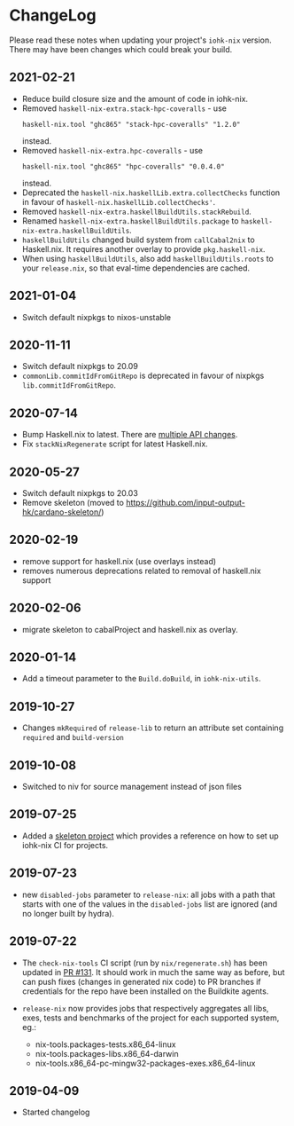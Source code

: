 # ChangeLog

Please read these notes when updating your project's `iohk-nix`
version. There may have been changes which could break your build.

## 2021-02-21
   * Reduce build closure size and the amount of code in iohk-nix.
   * Removed `haskell-nix-extra.stack-hpc-coveralls` - use
     ```
     haskell-nix.tool "ghc865" "stack-hpc-coveralls" "1.2.0"
     ```
     instead.
   * Removed `haskell-nix-extra.hpc-coveralls` - use
     ```
     haskell-nix.tool "ghc865" "hpc-coveralls" "0.0.4.0"
     ```
     instead.
   * Deprecated the `haskell-nix.haskellLib.extra.collectChecks` function
     in favour of `haskell-nix.haskellLib.collectChecks'`.
   * Removed `haskell-nix-extra.haskellBuildUtils.stackRebuild`.
   * Renamed `haskell-nix-extra.haskellBuildUtils.package`
     to  `haskell-nix-extra.haskellBuildUtils`.
   * `haskellBuildUtils` changed build system from `callCabal2nix`
     to Haskell.nix. It requires another overlay
     to provide `pkg.haskell-nix`.
   * When using `haskellBuildUtils`, also add `haskellBuildUtils.roots`
     to your `release.nix`, so that eval-time dependencies are cached.

## 2021-01-04
  * Switch default nixpkgs to nixos-unstable

## 2020-11-11
   * Switch default nixpkgs to 20.09
   * `commonLib.commitIdFromGitRepo` is deprecated in favour of nixpkgs `lib.commitIdFromGitRepo`.

## 2020-07-14
   * Bump Haskell.nix to latest. There are [multiple API changes](https://github.com/input-output-hk/haskell.nix/blob/master/changelog.md).
   * Fix `stackNixRegenerate` script for latest Haskell.nix.

## 2020-05-27
   * Switch default nixpkgs to 20.03
   * Remove skeleton (moved to https://github.com/input-output-hk/cardano-skeleton/)

## 2020-02-19
   * remove support for haskell.nix (use overlays instead)
   * removes numerous deprecations related to removal of haskell.nix support

## 2020-02-06
   * migrate skeleton to cabalProject and haskell.nix as overlay.

## 2020-01-14
   * Add a timeout parameter to the `Build.doBuild`, in `iohk-nix-utils`.

## 2019-10-27
   * Changes `mkRequired` of `release-lib` to return an attribute set
     containing `required` and `build-version`

## 2019-10-08

   * Switched to niv for source management instead of json files


## 2019-07-25

   * Added a [skeleton project](./skeleton/README.md) which provides a
     reference on how to set up iohk-nix CI for projects.

## 2019-07-23

   * new `disabled-jobs` parameter to `release-nix`: all jobs with a path
     that starts with one of the values in the `disabled-jobs` list are ignored
     (and no longer built by hydra).

## 2019-07-22

   * The `check-nix-tools` CI script (run by `nix/regenerate.sh`) has been updated in
     [PR #131](https://github.com/input-output-hk/iohk-nix/pull/131).
     It should work in much the same way as before, but can push fixes (changes in generated nix code)
     to PR branches if credentials for the repo have been installed on
     the Buildkite agents.

   * `release-nix` now provides jobs that respectively aggregates all libs, exes, tests and benchmarks of the project for each supported system, eg.:
     - nix-tools.packages-tests.x86_64-linux
     - nix-tools.packages-libs.x86_64-darwin
     - nix-tools.x86_64-pc-mingw32-packages-exes.x86_64-linux

## 2019-04-09

   * Started changelog
